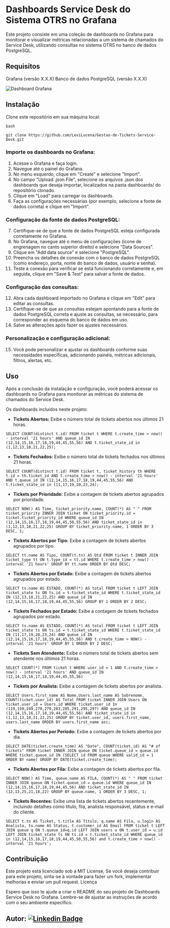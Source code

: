 # Dashboards Service Desk do Sistema OTRS no Grafana

Este projeto consiste em uma coleção de dashboards no Grafana para monitorar e visualizar métricas relacionadas a um sistema de chamados do Service Desk, utilizando consultas no sistema OTRS no banco de dados PostgreSQL.

## Requisitos
Grafana (versão X.X.X)
Banco de dados PostgreSQL (versão X.X.X)

![Dashboard Grafana](https://github.com/LeviLucena/Gestao-de-Tickets-Service-Desk/assets/34045910/25822040-f0d6-4f72-8f79-0cc5369b0f02)

## Instalação
Clone este repositório em sua máquina local:

    bash

    git clone https://github.com/LeviLucena/Gestao-de-Tickets-Service-Desk.git

### Importe os dashboards no Grafana:
1. Acesse o Grafana e faça login.
2. Navegue até o painel do Grafana.
3. No menu esquerdo, clique em "Create" e selecione "Import".
4. No campo "Upload .json File", selecione os arquivos .json dos dashboards que deseja importar, localizados na pasta dashboards/ do repositório clonado.
5. Clique em "Load" para carregar os dashboards.
6. Faça as configurações necessárias (por exemplo, selecione a fonte de dados correta) e clique em "Import".

### Configuração da fonte de dados PostgreSQL:
7. Certifique-se de que a fonte de dados PostgreSQL esteja configurada corretamente no Grafana.
8. No Grafana, navegue até o menu de configurações (ícone de engrenagem no canto superior direito) e selecione "Data Sources".
9. Clique em "Add data source" e selecione "PostgreSQL".
10. Preencha os detalhes de conexão com o banco de dados PostgreSQL (como endereço, porta, nome do banco de dados, usuário e senha).
11. Teste a conexão para verificar se está funcionando corretamente e, em seguida, clique em "Save & Test" para salvar a fonte de dados.

### Configuração das consultas:
12. Abra cada dashboard importado no Grafana e clique em "Edit" para editar as consultas.
13. Certifique-se de que as consultas estejam apontando para a fonte de dados PostgreSQL correta e ajuste as consultas, se necessário, para corresponder ao esquema do banco de dados em uso.
14. Salve as alterações após fazer os ajustes necessários.

### Personalização e configuração adicional:
15. Você pode personalizar e ajustar os dashboards conforme suas necessidades específicas, adicionando painéis, métricas adicionais, filtros, alertas, etc.

## Uso
Após a conclusão da instalação e configuração, você poderá acessar os dashboards no Grafana para monitorar as métricas do sistema de chamados do Service Desk.

Os dashboards incluídos neste projeto:

- **Tickets Abertos:** Exibe o número total de tickets abertos nos últimos 21 horas.
```
SELECT COUNT(distinct t.id) FROM ticket t WHERE t.create_time > now() - interval '21 hours' AND queue_id IN (12,14,15,16,17,18,19,44,45,55,56) AND t.ticket_state_id in (1,12,13,18,21,22,25);
```
  
- **Tickets Fechados:** Exibe o número total de tickets fechados nos últimos 21 horas.
```
SELECT COUNT(distinct t.id) FROM ticket t, ticket_history th WHERE t.id = th.ticket_id AND t.create_time > now() - interval '21 hours' AND t.queue_id IN (12,14,15,16,17,18,19,44,45,55,56) AND t.ticket_state_id in (11,17,19,20,23,24);
```
  
- **Tickets por Prioridade:** Exibe a contagem de tickets abertos agrupados por prioridade.
```
SELECT NOW() AS Time, ticket_priority.name, COUNT(*) AS " " FROM ticket_priority INNER JOIN ticket ON ticket_priority.id = ticket.ticket_priority_id WHERE queue_id IN (12,14,15,16,17,18,19,44,45,50,55,56) AND ticket_state_id in (1,12,13,18,21,22,25) GROUP BY ticket_priority.name, 1 ORDER BY 3 DESC, 1;
```

- **Tickets Abertos por Tipo:** Exibe a contagem de tickets abertos agrupados por tipo.
```
SELECT tt.name AS Tipo, COUNT(t.tn) AS Qtd FROM ticket t INNER JOIN ticket_type tt ON t.type_id = tt.id WHERE t.create_time > now() - interval '21 hours' GROUP BY tt.name ORDER BY Qtd DESC;
```
 
- **Tickets Abertos por Estado:** Exibe a contagem de tickets abertos agrupados por estado.
```
SELECT ts.name AS ESTADO, COUNT(*) AS total FROM ticket t LEFT JOIN ticket_state ts ON ts.id = t.ticket_state_id WHERE t.ticket_state_id IN (12,13,18,21,22,25) AND queue_id IN (12,14,15,16,17,18,19,44,45,55,56) GROUP BY 1 ORDER BY 2 DESC;
```
  
- **Tickets Fechados por Estado:** Exibe a contagem de tickets fechados agrupados por estado.
```
SELECT ts.name AS ESTADO, COUNT(*) AS total FROM ticket t LEFT JOIN ticket_state ts ON ts.id = t.ticket_state_id WHERE t.ticket_state_id IN (11,17,19,20,23,24) AND queue_id IN (12,14,15,16,17,18,19,44,45,55,56) AND t.create_time > NOW() - interval '21 hours' GROUP BY 1 ORDER BY 2 DESC;
```
  
- **Tickets Sem Atendente:** Exibe o número total de tickets abertos sem atendente nos últimos 21 horas.
```
SELECT COUNT(*) FROM ticket t WHERE user_id = 1 AND t.create_time > now() - interval '21 hours' AND queue_id IN (12,14,15,16,17,18,19,44,45,55,56)
```  

- **Tickets por Analista:** Exibe a contagem de tickets abertos por analista.
```
SELECT Users.first_name AS Nome,Users.last_name AS Sobrenome, COUNT(ticket.user_id) AS Total FROM ticket INNER JOIN Users ON ticket.user_id = Users.id WHERE ticket.user_id In (119,159,249,270,279,283,285,291,295,297) AND queue_id IN (12,14,15,16,17,18,19,44,45,55,56) AND ticket_state_id in (1,12,13,18,21,22,25) GROUP BY ticket.user_id, users.first_name, users.last_name ORDER BY users.first_name asc;
```
  
- **Tickets Abertos por Período:** Exibe a contagem de tickets abertos por dia.
```
SELECT DATE(ticket.create_time) AS "Date", COUNT(ticket.id) AS "# of tickets" FROM ticket INNER JOIN queue ON ticket.queue_id = queue.id WHERE ticket.queue_id IN (SELECT id FROM queue WHERE valid_id = 1 ORDER BY name) GROUP BY DATE(ticket.create_time);
```
  
- **Tickets Abertos por Fila:** Exibe a contagem de tickets abertos por fila.
```
SELECT NOW() AS Time, queue.name AS FILA, COUNT(*) AS " " FROM ticket INNER JOIN queue ON ticket.queue_id = queue.id WHERE queue_id IN (12,14,15,16,17,18,19,44,45,56) AND ticket_state_id IN (12,13,25,21,18,22) GROUP BY queue.name, 1 ORDER BY 3 DESC, 1;
```
  
- **Tickets Recentes:** Exibe uma lista de tickets abertos recentemente, incluindo detalhes como título, fila, analista responsável, status e e-mail do cliente.
```
SELECT t.tn AS Ticket, t.title AS Título, q.name AS Fila, u.login AS Analista, ts.name AS Status, t.customer_id AS Email FROM ticket t LEFT JOIN queue q ON t.queue_id=q.id LEFT JOIN users u ON t.user_id = u.id LEFT JOIN ticket_state ts ON ts.id = t.ticket_state_id WHERE queue_id in (12,14,15,16,17,18,19,44,45,50,55,56) and t.create_time > now() - interval '21 hours';
```
## Contribuição
Este projeto está licenciado sob a MIT License, Se você deseja contribuir para este projeto, sinta-se à vontade para fazer um fork, implementar melhorias e enviar um pull request.
Licença

Espero que isso te ajude a criar o README do seu projeto de Dashboards Service Desk no Grafana. Lembre-se de ajustar as instruções de acordo com o seu ambiente específico.

## Autor: [![Linkedin Badge](https://img.shields.io/badge/-LinkedIn-blue?style=flat-square&logo=Linkedin&logoColor=white&link=https://www.linkedin.com/in/levilucena/)](https://www.linkedin.com/in/levilucena/)
